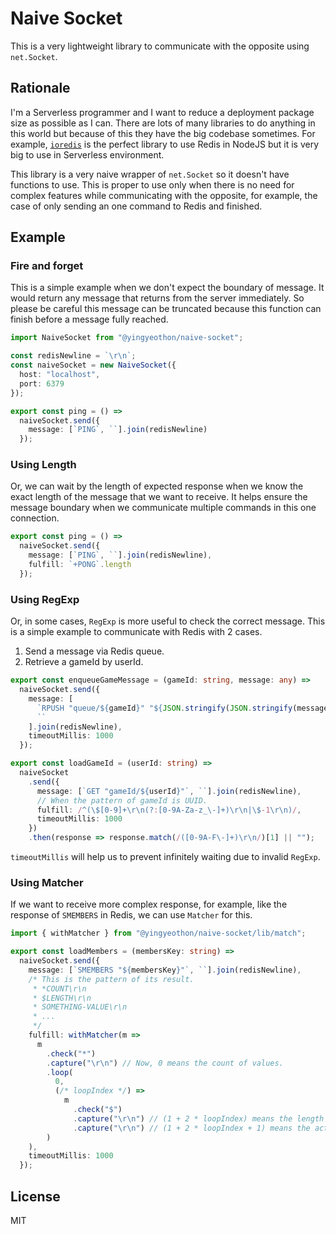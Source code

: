 # Naive Socket

This is a very lightweight library to communicate with the opposite using `net.Socket`.

## Rationale

I'm a Serverless programmer and I want to reduce a deployment package size as possible as I can. There are lots of many libraries to do anything in this world but because of this they have the big codebase sometimes. For example, [`ioredis`](https://github.com/luin/ioredis) is the perfect library to use Redis in NodeJS but it is very big to use in Serverless environment.

This library is a very naive wrapper of `net.Socket` so it doesn't have functions to use. This is proper to use only when there is no need for complex features while communicating with the opposite, for example, the case of only sending an one command to Redis and finished.

## Example

### Fire and forget

This is a simple example when we don't expect the boundary of message. It would return any message that returns from the server immediately. So please be careful this message can be truncated because this function can finish before a message fully reached.

```typescript
import NaiveSocket from "@yingyeothon/naive-socket";

const redisNewline = `\r\n`;
const naiveSocket = new NaiveSocket({
  host: "localhost",
  port: 6379
});

export const ping = () =>
  naiveSocket.send({
    message: [`PING`, ``].join(redisNewline)
  });
```

### Using Length

Or, we can wait by the length of expected response when we know the exact length of the message that we want to receive. It helps ensure the message boundary when we communicate multiple commands in this one connection.

```typescript
export const ping = () =>
  naiveSocket.send({
    message: [`PING`, ``].join(redisNewline),
    fulfill: `+PONG`.length
  });
```

### Using RegExp

Or, in some cases, `RegExp` is more useful to check the correct message. This is a simple example to communicate with Redis with 2 cases.

1. Send a message via Redis queue.
2. Retrieve a gameId by userId.

```typescript
export const enqueueGameMessage = (gameId: string, message: any) =>
  naiveSocket.send({
    message: [
      `RPUSH "queue/${gameId}" "${JSON.stringify(JSON.stringify(message))}"`,
      ``
    ].join(redisNewline),
    timeoutMillis: 1000
  });

export const loadGameId = (userId: string) =>
  naiveSocket
    .send({
      message: [`GET "gameId/${userId}"`, ``].join(redisNewline),
      // When the pattern of gameId is UUID.
      fulfill: /^(\$[0-9]+\r\n(?:[0-9A-Za-z_\-]+)\r\n|\$-1\r\n)/,
      timeoutMillis: 1000
    })
    .then(response => response.match(/([0-9A-F\-]+)\r\n/)[1] || "");
```

`timeoutMillis` will help us to prevent infinitely waiting due to invalid `RegExp`.

### Using Matcher

If we want to receive more complex response, for example, like the response of `SMEMBERS` in Redis, we can use `Matcher` for this.

```typescript
import { withMatcher } from "@yingyeothon/naive-socket/lib/match";

export const loadMembers = (membersKey: string) =>
  naiveSocket.send({
    message: [`SMEMBERS "${membersKey}"`, ``].join(redisNewline),
    /* This is the pattern of its result.
     * *COUNT\r\n
     * $LENGTH\r\n
     * SOMETHING-VALUE\r\n
     * ...
     */
    fulfill: withMatcher(m =>
      m
        .check("*")
        .capture("\r\n") // Now, 0 means the count of values.
        .loop(
          0,
          (/* loopIndex */) =>
            m
              .check("$")
              .capture("\r\n") // (1 + 2 * loopIndex) means the length of value.
              .capture("\r\n") // (1 + 2 * loopIndex + 1) means the actual value.
        )
    ),
    timeoutMillis: 1000
  });
```

## License

MIT
